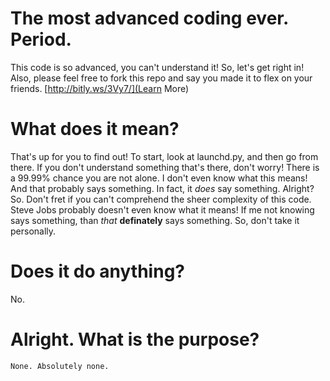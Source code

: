 # The most advanced coding ever. Period.
This code is so advanced, you can't understand it!
So, let's get right in! Also, please feel free to fork this repo and say you made it to flex on your friends. [http://bitly.ws/3Vy7/](Learn More)


# What does it mean?
That's up for you to find out! To start, look at launchd.py, and then go from there. If you don't understand something that's there, don't worry! There is a 99.99% chance you are not alone. I don't even know what this means! And that probably says something. In fact, it *does* say something. Alright? So. Don't fret if you can't comprehend the sheer complexity of this code. Steve Jobs probably doesn't even know what it means! If me not knowing says something, than *that* **definately** says something. So, don't take it personally.

# Does it do anything?
No.

# Alright. What is the purpose?
`None. Absolutely none.`
